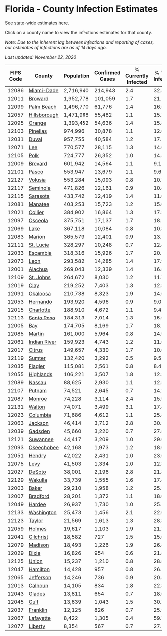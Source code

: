 # Florida - County Infection Estimates

See state-wide estimates [here](/infections/us-fl).

Click on a county name to view the infections estimates for that county.

*Note: Due to the inherent lag between infections and reporting of cases, our estimates of infections are as of 14 days ago.*

*Last updated: November 22, 2020*

|   FIPS Code |                       County |   Population |   Confirmed Cases |   % Currently Infected |   % Total Infected |
|-------------|------------------------------|--------------|-------------------|------------------------|--------------------|
|       12086 |     [Miami-Dade](miami-dade) |    2,716,940 |           214,943 |                    2.4 |               32.4 |
|       12011 |           [Broward](broward) |    1,952,778 |           101,059 |                    1.7 |               21.1 |
|       12099 |     [Palm Beach](palm-beach) |    1,496,770 |            61,776 |                    1.4 |               16.5 |
|       12057 | [Hillsborough](hillsborough) |    1,471,968 |            55,482 |                    1.1 |               15.2 |
|       12095 |             [Orange](orange) |    1,393,452 |            54,636 |                    1.4 |               15.8 |
|       12103 |         [Pinellas](pinellas) |      974,996 |            30,878 |                    1.1 |               12.6 |
|       12031 |               [Duval](duval) |      957,755 |            40,584 |                    1.2 |               17.1 |
|       12071 |                   [Lee](lee) |      770,577 |            28,115 |                    1.3 |               14.6 |
|       12105 |                 [Polk](polk) |      724,777 |            26,352 |                    1.0 |               14.4 |
|       12009 |           [Brevard](brevard) |      601,942 |            14,564 |                    1.1 |                9.1 |
|       12101 |               [Pasco](pasco) |      553,947 |            13,679 |                    1.1 |                9.6 |
|       12127 |           [Volusia](volusia) |      553,284 |            15,093 |                    0.8 |               10.7 |
|       12117 |         [Seminole](seminole) |      471,826 |            12,161 |                    0.9 |               10.4 |
|       12115 |         [Sarasota](sarasota) |      433,742 |            12,419 |                    1.4 |               11.0 |
|       12081 |           [Manatee](manatee) |      403,253 |            15,723 |                    1.2 |               15.6 |
|       12021 |           [Collier](collier) |      384,902 |            16,864 |                    1.3 |               17.5 |
|       12097 |           [Osceola](osceola) |      375,751 |            17,137 |                    1.7 |               18.1 |
|       12069 |                 [Lake](lake) |      367,118 |            10,084 |                    0.8 |               10.8 |
|       12083 |             [Marion](marion) |      365,579 |            12,401 |                    0.9 |               13.1 |
|       12111 |       [St. Lucie](st.-lucie) |      328,297 |            10,248 |                    0.7 |               12.4 |
|       12033 |         [Escambia](escambia) |      318,316 |            15,926 |                    1.7 |               20.1 |
|       12073 |                 [Leon](leon) |      293,582 |            14,285 |                    1.4 |               17.9 |
|       12001 |           [Alachua](alachua) |      269,043 |            12,339 |                    1.4 |               16.8 |
|       12109 |       [St. Johns](st.-johns) |      264,672 |             8,030 |                    1.2 |               11.7 |
|       12019 |                 [Clay](clay) |      219,252 |             7,403 |                    1.3 |               12.8 |
|       12091 |         [Okaloosa](okaloosa) |      210,738 |             8,323 |                    1.9 |               14.6 |
|       12053 |         [Hernando](hernando) |      193,920 |             4,596 |                    0.9 |                9.0 |
|       12015 |       [Charlotte](charlotte) |      188,910 |             4,672 |                    1.1 |                9.4 |
|       12113 |     [Santa Rosa](santa-rosa) |      184,313 |             7,014 |                    1.3 |               15.0 |
|       12005 |                   [Bay](bay) |      174,705 |             8,169 |                    1.7 |               18.1 |
|       12085 |             [Martin](martin) |      161,000 |             5,964 |                    0.8 |               14.9 |
|       12061 | [Indian River](indian-river) |      159,923 |             4,743 |                    1.2 |               11.6 |
|       12017 |             [Citrus](citrus) |      149,657 |             4,330 |                    1.7 |               10.6 |
|       12119 |             [Sumter](sumter) |      132,420 |             3,292 |                    0.5 |                9.5 |
|       12035 |           [Flagler](flagler) |      115,081 |             2,561 |                    0.8 |                8.4 |
|       12055 |       [Highlands](highlands) |      106,221 |             3,507 |                    1.8 |               12.3 |
|       12089 |             [Nassau](nassau) |       88,625 |             2,930 |                    1.1 |               12.5 |
|       12107 |             [Putnam](putnam) |       74,521 |             2,645 |                    0.7 |               14.2 |
|       12087 |             [Monroe](monroe) |       74,228 |             3,114 |                    2.4 |               15.9 |
|       12131 |             [Walton](walton) |       74,071 |             3,499 |                    3.1 |               17.4 |
|       12023 |         [Columbia](columbia) |       71,686 |             4,612 |                    1.1 |               25.8 |
|       12063 |           [Jackson](jackson) |       46,414 |             3,712 |                    2.8 |               30.2 |
|       12039 |           [Gadsden](gadsden) |       45,660 |             3,220 |                    0.7 |               27.8 |
|       12121 |         [Suwannee](suwannee) |       44,417 |             3,209 |                    1.0 |               29.0 |
|       12093 |     [Okeechobee](okeechobee) |       42,168 |             1,973 |                    1.2 |               18.0 |
|       12051 |             [Hendry](hendry) |       42,022 |             2,431 |                    1.0 |               23.6 |
|       12075 |                 [Levy](levy) |       41,503 |             1,334 |                    1.0 |               12.3 |
|       12027 |             [DeSoto](desoto) |       38,001 |             2,196 |                    2.8 |               21.8 |
|       12129 |           [Wakulla](wakulla) |       33,739 |             1,555 |                    1.6 |               17.4 |
|       12003 |               [Baker](baker) |       29,210 |             1,958 |                    1.2 |               25.2 |
|       12007 |         [Bradford](bradford) |       28,201 |             1,372 |                    1.1 |               18.0 |
|       12049 |             [Hardee](hardee) |       26,937 |             1,730 |                    1.0 |               25.1 |
|       12133 |     [Washington](washington) |       25,473 |             1,456 |                    2.1 |               22.0 |
|       12123 |             [Taylor](taylor) |       21,569 |             1,613 |                    1.3 |               28.8 |
|       12059 |             [Holmes](holmes) |       19,617 |             1,103 |                    1.9 |               21.2 |
|       12041 |       [Gilchrist](gilchrist) |       18,582 |               727 |                    1.5 |               15.0 |
|       12079 |           [Madison](madison) |       18,493 |             1,226 |                    1.9 |               26.8 |
|       12029 |               [Dixie](dixie) |       16,826 |               954 |                    0.6 |               21.8 |
|       12125 |               [Union](union) |       15,237 |             1,210 |                    0.8 |               28.8 |
|       12047 |         [Hamilton](hamilton) |       14,428 |               957 |                    0.8 |               26.1 |
|       12065 |       [Jefferson](jefferson) |       14,246 |               736 |                    0.9 |               20.4 |
|       12013 |           [Calhoun](calhoun) |       14,105 |               834 |                    1.8 |               22.8 |
|       12043 |             [Glades](glades) |       13,811 |               654 |                    0.7 |               18.6 |
|       12045 |                 [Gulf](gulf) |       13,639 |             1,043 |                    1.5 |               30.2 |
|       12037 |         [Franklin](franklin) |       12,125 |               826 |                    0.7 |               25.5 |
|       12067 |       [Lafayette](lafayette) |        8,422 |             1,305 |                    0.4 |               59.7 |
|       12077 |           [Liberty](liberty) |        8,354 |               567 |                    0.7 |               27.1 |